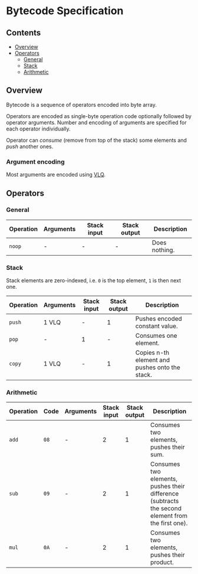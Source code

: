# Bytecode Specification

## Contents

- [Overview](#Overview)
- [Operators](#Operators)
    - [General](#General)
    - [Stack](#Stack)
    - [Arithmetic](#Arithmetic)

## Overview

Bytecode is a sequence of operators encoded into byte array.

Operators are encoded as single-byte operation code optionally followed by operator arguments.
Number and encoding of arguments are specified for each operator individually.

Operator can *consume* (remove from top of the stack) some elements and *push* another ones.

### Argument encoding

Most arguments are encoded using [VLQ](https://en.wikipedia.org/wiki/Variable-length_quantity).

## Operators

### General

| Operation | Arguments | Stack input | Stack output  | Description |
|-----------|-----------|-------------|---------------|-------------|
| `noop`    |     -     |      -      |       -       | Does nothing.

### Stack

Stack elements are zero-indexed, i.e. `0` is the top element, `1` is then next one.

| Operation | Arguments | Stack input | Stack output  | Description |
|-----------|-----------|-------------|---------------|-------------|
| `push`    |   1 VLQ   |      -      |       1       | Pushes encoded constant value.
| `pop`     |     -     |      1      |       -       | Consumes one element.
| `copy`    |   1 VLQ   |      -      |       1       | Copies n-th element and pushes onto the stack.

### Arithmetic

| Operation | Code | Arguments | Stack input | Stack output  | Description |
|-----------|------|-----------|-------------|---------------|-------------|
| `add`     | `08` |     -     |     2     |     1     | Consumes two elements, pushes their sum.
| `sub`     | `09` |     -     |     2     |     1     | Consumes two elements, pushes their difference (subtracts the second element from the first one).
| `mul`     | `0A` |     -     |     2     |     1     | Consumes two elements, pushes their product.
